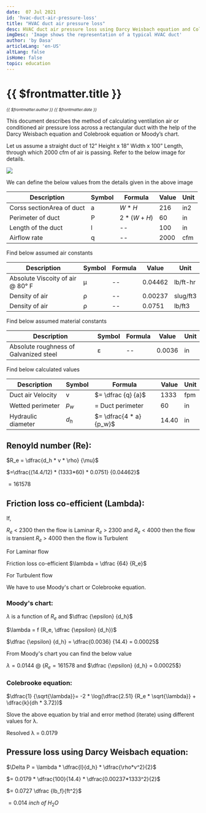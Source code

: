 ```yaml
---
date:  07 Jul 2021
id: 'hvac-duct-air-pressure-loss'
title: "HVAC duct air pressure loss"
desc: HVAC duct air pressure loss using Darcy Weisbach equation and Colebrook equation or Moody’s chart. 
imgDesc: 'Image shows the representation of a typical HVAC duct'
author: 'by Dasa'
articleLang: 'en-US'
altLang: false
isHome: false
topic: education
---
```


<altLang />

<div style="display: none">

![](/img/education/hvac-duct-air-pressure-loss/_thumbnail.png)

</div>

# {{ $frontmatter.title }}
<i style="font-size: 0.75em;"> {{ $frontmatter.author }} {{ $frontmatter.date }} </i>


This document describes the method of calculating ventilation air or conditioned air pressure loss across a rectangular duct with the help of the Darcy Weisbach equation and Colebrook equation or Moody’s chart.

Let us assume a straight duct of 12” Height x 18” Width x 100” Length, through which 2000 cfm of air is passing. Refer to the below image for details.

![](@assets/images/education/hvac-duct-air-pressure-loss/img1.png)

We can define the below values from the details given in the above image

|     Description                    |     Symbol    |     Formula      |     Value    |     Unit    |
|------------------------------------|---------------|------------------|--------------|-------------|
|     Corss   sectionArea of duct    |     a         |     $W * H$      |     216      |     in2     |
|     Perimeter of   duct            |     P         |     $2 * (W+H)$  |     60       |     in      |
|     Length of the   duct           |     l         |     --           |     100      |     in      |
|     Airflow rate                   |     q         |     --           |     2000     |     cfm     |


Find below assumed air constants

|     Description                           |     Symbol    |     Formula    |     Value      |     Unit        |
|-------------------------------------------|---------------|----------------|----------------|-----------------|
|     Absolute   Viscoity of air @ 80° F    |     µ         |     --         |     0.04462    |     lb/ft-hr    |
|     Density of air                        |     ρ         |     --         |     0.00237    |     slug/ft3    |
|     Density of air                        |     ρ         |     --         |     0.0751     |     lb/ft3    |

Find below assumed material constants

|     Description                                 |     Symbol    |     Formula    |     Value       |     Unit    |
|-------------------------------------------------|---------------|----------------|-----------------|-------------|
|     Absolute   roughness of Galvanized steel    |     ε         |     --         |     0.0036    |     in      |

Find below calculated values

|     Description             |     Symbol    |     Formula            |     Value    |     Unit    |
|-----------------------------|---------------|------------------------|--------------|-------------|
|     Duct air   Velocity     |     v         |     $= \dfrac {q} {a}$ |     1333     |     fpm     |
|     Wetted perimeter        |     $p_w$     |     = Duct perimeter   |     60       |     in      |
|     Hydraulic   diameter    |     $d_h$     |     $= \dfrac{4 * a} {p_w}$ |     14.40    |     in      |


## Renoyld number (Re):

$R_e = \dfrac{d_h * v * \rho} {\mu}$  

$=\dfrac{(14.4/12) * (1333*60) * 0.0751} {0.04462}$

$= 161578$

## Friction loss co-efficient (Lambda):

If,

$R_e$ < 2300 then the flow is Laminar
$R_e$ > 2300 and $R_e$ < 4000 then the flow is transient
$R_e$ > 4000 then the flow is Turbulent

For Laminar flow

Friction loss co-efficient
$\lambda = \dfrac {64} {R_e}$

For Turbulent flow

We have to use Moody's chart or Colebrooke equation.

### Moody's chart:

$\lambda$ is a function of $R_e$ and $\dfrac {\epsilon} {d_h}$

$\lambda = f (R_e, \dfrac {\epsilon} {d_h})$

$\dfrac {\epsilon} {d_h} = \dfrac{0.0036} {14.4} = 0.00025$

From Moody's chart you can find the below value

$\lambda = 0.0144$ @ {$R_e = 161578$ and $\dfrac {\epsilon} {d_h} = 0.00025$}

### Colebrooke equation:

$\dfrac{1} {\sqrt{\lambda}}= -2 * \log(\dfrac{2.51} {R_e * \sqrt{\lambda}}  +  \dfrac{k}{dh * 3.72})$

Slove the above equation by trial and error method (iterate) using different values for λ.

Resolved λ = 0.0179


## Pressure loss using Darcy Weisbach equation:

$\Delta P = \lambda * \dfrac{l}{d_h} * \dfrac{\rho*v^2}{2}$

$= 0.0179 * \dfrac{100}{14.4} * \dfrac{0.00237*1333^2}{2}$

$= 0.0727 \dfrac {lb_f}{ft^2}$

$= 0.014$ $inch$ $of$ $H_2 O$


<DynamicGlobalComponent componentName="HvacDuctAirPressureLoss" />
